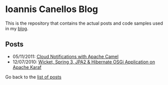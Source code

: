 # Ioannis Canellos Blog

This is the repository that contains the actual posts and code samples used in my [blog](http://iocanel.com).

## Posts


- 05/11/2011: [Cloud Notifications with Apache Camel](https://github.com/iocanel/blog/tree/cloud-notifications-with-apache-camel)
- 12/07/2010: [Wicket, Spring 3, JPA2 & Hibernate OSGi Application on Apache Karaf](https://github.com/iocanel/blog/tree/wicket-spring-3-jpa2-hibernate-osgi-application-on-apache-karaf)


Go back to the [list of posts](https://github.com/iocanel/blog/blob/master/README.md#posts)
